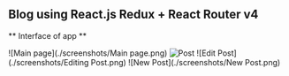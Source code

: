 ## Blog using React.js Redux + React Router v4

** Interface of app **

![Main page](./screenshots/Main page.png)
![Post](./screenshots/Post.png)
![Edit Post](./screenshots/Editing Post.png)
![New Post](./screenshots/New Post.png)